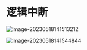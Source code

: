# 逻辑中断

![image-20230518141513212](C:\Users\DELL\AppData\Roaming\Typora\typora-user-images\image-20230518141513212.png)

![image-20230518141544844](C:\Users\DELL\AppData\Roaming\Typora\typora-user-images\image-20230518141544844.png)